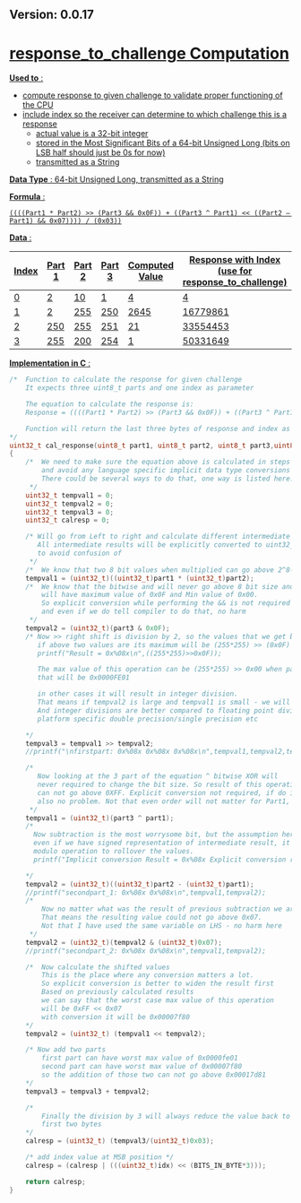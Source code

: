 ## Version: 0.0.17


# <a href="response_to_challenge"/>response_to_challenge Computation

**Used to** :  
* compute response to given challenge to validate proper functioning of the CPU
* include index so the receiver can determine to which challenge this is a response
  * actual value is a 32-bit integer
  * stored in the Most Significant Bits of a 64-bit Unsigned Long (bits on LSB half should just be 0s for now)
  * transmitted as a String

**Data Type** : 64-bit Unsigned Long, transmitted as a String

**Formula** :  

    ((((Part1 * Part2) >> (Part3 && 0x0F)) + ((Part3 ^ Part1) << ((Part2 – Part1) && 0x07)))) / (0x03))

**Data** :  

| Index | Part 1 | Part 2 | Part 3 | Computed<br>Value | Response with Index<br>(use for response_to_challenge) |
| --- | --- | --- | --- | --- | --- |
| 0 | 2 | 10 | 1 | 4 | 4 |
| 1 | 2 | 255 | 250 | 2645 | 16779861 |
| 2 | 250 | 255 | 251 | 21 | 33554453 |
| 3 | 255 | 200 | 254 | 1 | 50331649 |

**Implementation in C** :

```c
/*  Function to calculate the response for given challenge
    It expects three uint8_t parts and one index as parameter

    The equation to calculate the response is:
    Response = ((((Part1 * Part2) >> (Part3 && 0x0F)) + ((Part3 ^ Part1) << ((Part2 � Part1) && 0x07)))) / (0x03))

    Function will return the last three bytes of response and index as MSB
*/
uint32_t cal_response(uint8_t part1, uint8_t part2, uint8_t part3,uint8_t idx)
{
    /*  We need to make sure the equation above is calculated in steps
        and avoid any language specific implicit data type conversions
        There could be several ways to do that, one way is listed here.
     */
    uint32_t tempval1 = 0;
    uint32_t tempval2 = 0;
    uint32_t tempval3 = 0;
    uint32_t calresp = 0;

    /* Will go from Left to right and calculate different intermediate values
       All intermediate results will be explicitly converted to uint32_t
       to avoid confusion of
     */
    /*  We know that two 8 bit values when multiplied can go above 2^8-1 range (255*255) */
    tempval1 = (uint32_t)((uint32_t)part1 * (uint32_t)part2);
    /*  We know that the bitwise and will never go above 8 bit size and this and operation
        will have maximum value of 0x0F and Min value of 0x00.
        So explicit conversion while performing the && is not required
        and even if we do tell compiler to do that, no harm
     */
    tempval2 = (uint32_t)(part3 & 0x0F);
    /* Now >> right shift is division by 2, so the values that we get by
       if above two values are its maximum will be (255*255) >> (0x0F) that will result in one
       printf("Result = 0x%08x\n",((255*255)>>0x0F));

       The max value of this operation can be (255*255) >> 0x00 when part3 is zero
       that will be 0x0000FE01

       in other cases it will result in integer division.
       That means if tempval2 is large and tempval1 is small - we will get result as zero
       And integer divisions are better compared to floating point division as its
       platform specific double precision/single precision etc

    */
    tempval3 = tempval1 >> tempval2;
    //printf("\nfirstpart: 0x%08x 0x%08x 0x%08x\n",tempval1,tempval2,tempval3);

    /*
       Now looking at the 3 part of the equation ^ bitwise XOR will
       never required to change the bit size. So result of this operation
       can not go above 0XFF. Explicit conversion not required, if do it then
       also no problem. Not that even order will not matter for Part1, Part3
     */
    tempval1 = (uint32_t)(part3 ^ part1);
    /*
      Now subtraction is the most worrysome bit, but the assumption here is
      even if we have signed representation of intermediate result, it uses
      modulo operation to rollover the values.
      printf("Implicit conversion Result = 0x%08x Explicit conversion result = 0x%08x\n",(0-5),(uint8_t)(0-5));

    */
    tempval2 = (uint32_t)((uint32_t)part2 - (uint32_t)part1);
    //printf("secondpart_1: 0x%08x 0x%08x\n",tempval1,tempval2);
    /*
        Now no matter what was the result of previous subtraction we are anding with LSB 4 bits
        That means the resulting value could not go above 0x07.
        Not that I have used the same variable on LHS - no harm here
     */
    tempval2 = (uint32_t)(tempval2 & (uint32_t)0x07);
    //printf("secondpart_2: 0x%08x 0x%08x\n",tempval1,tempval2);

    /*  Now calculate the shifted values
        This is the place where any conversion matters a lot.
        So explicit conversion is better to widen the result first
        Based on previously calculated results
        we can say that the worst case max value of this operation
        will be 0xFF << 0x07
        with conversion it will be 0x00007f80
    */
    tempval2 = (uint32_t) (tempval1 << tempval2);

    /* Now add two parts
        first part can have worst max value of 0x0000fe01
        second part can have worst max value of 0x00007f80
        so the addition of those two can not go above 0x00017d81
    */
    tempval3 = tempval3 + tempval2;

    /*
        Finally the division by 3 will always reduce the value back to
        first two bytes
    */
    calresp = (uint32_t) (tempval3/(uint32_t)0x03);

    /* add index value at MSB position */
    calresp = (calresp | (((uint32_t)idx) << (BITS_IN_BYTE*3)));

    return calresp;
}
```

